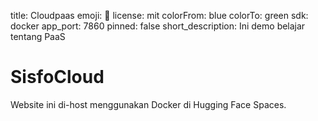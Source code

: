 title: Cloudpaas
emoji: 👀
license: mit
colorFrom: blue
colorTo: green
sdk: docker
app_port: 7860
pinned: false
short_description: Ini demo belajar tentang PaaS

# SisfoCloud

Website ini di-host menggunakan Docker di Hugging Face Spaces.
